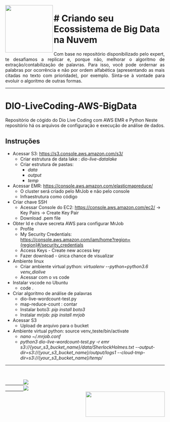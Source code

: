 <p><img src="https://user-images.githubusercontent.com/63436406/130539241-86d21222-0819-4831-b086-3345d9af431a.png" align="left" height="150px" width="150px">
    <h1># Criando seu Ecossistema de Big Data na Nuvem</h1> 
    <p align="justify">
    Com base no repositório disponibilizado pelo expert, te desafiamos a replicar e, porque não, melhorar o algoritmo de extração/contabilização de palavras. Para isso, você pode ordernar as palabras por ocorrência e não por ordem alfabética (apresentando as mais citadas no texto com prioridade), por exemplo. Sinta-se à vontade para evoluir o algoritmo de outras formas. 
    </p>
</p>      

---

# DIO-LiveCoding-AWS-BigData

Repositório de cógido do Dio Live Coding com AWS EMR e Python
Neste repositório há os arquivos de configuração e execução de análise de dados.

## Instruções

* Acessar S3: https://s3.console.aws.amazon.com/s3/ 
  * Criar estrutura de data lake : _dio-live-datalake_
  * Criar estrutura de pastas:
    * _data_
    * _output_
    * _temp_
* Acessar EMR: https://console.aws.amazon.com/elasticmapreduce/
  * O cluster será criado pelo MrJob e não pelo console
  * Infraestrutura como código 
* Criar chave SSH
  * Acessar  Console do EC2: https://console.aws.amazon.com/ec2/ -> Key Pairs -> Create Key Pair	
  * Download .pem file
* Obter Id e chave secreta AWS para configurar MrJob
  * Profile
  * My Security Credentials: https://console.aws.amazon.com/iam/home?region={region}#/security_credentials
  * Access Keys - Create new access key
  * Fazer download - única chance de visualizar
* Ambiente linux
  * Criar ambiente virtual python: _virtualenv --python=python3.6 venv_diolive_
  * Acessar com o vs code
* Instalar vscode no Ubuntu
  *  code .
* Criar algoritmo de análise de palavras
  * dio-live-wordcount-test.py
  * map-reduce-count : contar
  * Instalar boto3: _pip install boto3_
  * Instalar mrjob: _pip install mrjob_
* Acessar S3
  * Upload de arquivo para o bucket
* Ambiente virtual python: source venv_teste/bin/activate
  * _nano ~/.mrjob.conf_
  * _python3 dio-live-wordcount-test.py -r emr s3://{your_s3_bucket_name}/data/SherlockHolmes.txt --output-dir=s3://{your_s3_bucket_name}/output/logs1 --cloud-tmp-dir=s3://{your_s3_bucket_name}/temp/_

---

<br>
    <code><a href="https:/discord.com">
        <img src="https://img.shields.io/badge/Léo Albergaria%20-%237289DA.svg?&style=for-the-badge&logo=discord&logoColor=white" /></a></code>
    <code><a href="https://www.linkedin.com/in/adm-leo-albergaria/">
        <img src="https://img.shields.io/badge/linkedin%20-%230077B5.svg?&style=for-the-badge&logo=linkedin&logoColor=white" /></a></code>
<br>     

<a href="https://www.digitalinnovation.one/">
    <img src="https://user-images.githubusercontent.com/63436406/127776292-9ec4809a-1137-4dc8-b493-7de0186fd55c.png" align="right" height="80px" width="250px" ></a>
